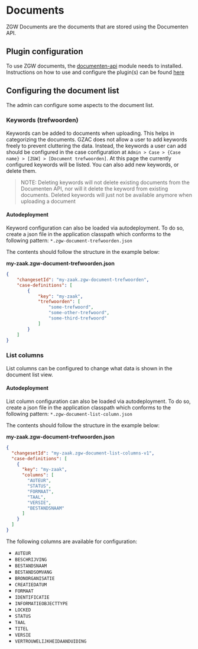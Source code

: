 # Documents

ZGW Documents are the documents that are stored using the Documenten API.

## Plugin configuration

To use ZGW documents, the [documenten-api](../../../fundamentals/getting-started/modules/zgw/documenten-api.md) module needs to installed. Instructions on how to use and configure the plugin(s) can be found [here](../../plugins/configure-documenten-api-plugin.md)

## Configuring the document list

The admin can configure some aspects to the document list.

### Keywords (trefwoorden)

Keywords can be added to documents when uploading. This helps in categorizing the documents. GZAC does not allow a user to add keywords freely to prevent cluttering the data. Instead, the keywords a user can add should be configured in the case configuration at `Admin > Case > {Case name} > [ZGW] > [Document trefwoorden]`. At this page the currently configured keywords will be listed. You can also add new keywords, or delete them.

> NOTE: Deleting keywords will not delete existing documents from the Documenten API, nor will it delete the keyword from existing documents. Deleted keywords will just not be available anymore when uploading a document

#### Autodeployment

Keyword configuration can also be loaded via autodeployment. To do so, create a json file in the application classpath which conforms to the following pattern: `*.zgw-document-trefwoorden.json`

The contents should follow the structure in the example below:

**my-zaak.zgw-document-trefwoorden.json**

```json
{
    "changesetId": "my-zaak.zgw-document-trefwoorden",
    "case-definitions": [
        {
            "key": "my-zaak",
            "trefwoorden": [
                "some-trefwoord",
                "some-other-trefwoord",
                "some-third-trefwoord"
            ]
        }
    ]
}
```

### List columns

List columns can be configured to change what data is shown in the document list view.

#### Autodeployment

List column configuration can also be loaded via autodeployment. To do so, create a json file in the application classpath which conforms to the following pattern: `*.zgw-document-list-column.json`

The contents should follow the structure in the example below:

**my-zaak.zgw-document-trefwoorden.json**

```json
{
  "changesetId": "my-zaak.zgw-document-list-columns-v1",
  "case-definitions": [
    {
      "key": "my-zaak",
      "columns": [
        "AUTEUR",
        "STATUS",
        "FORMAAT",
        "TAAL",
        "VERSIE",
        "BESTANDSNAAM"
      ]
    }
  ]
}
```

The following columns are available for configuration:

* `AUTEUR`
* `BESCHRIJVING`
* `BESTANDSNAAM`
* `BESTANDSOMVANG`
* `BRONORGANISATIE`
* `CREATIEDATUM`
* `FORMAAT`
* `IDENTIFICATIE`
* `INFORMATIEOBJECTTYPE`
* `LOCKED`
* `STATUS`
* `TAAL`
* `TITEL`
* `VERSIE`
* `VERTROUWELIJKHEIDAANDUIDING`
